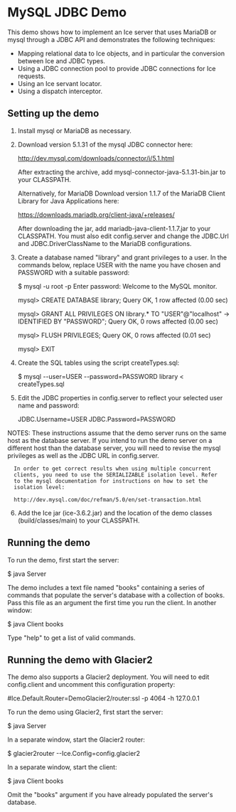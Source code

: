 MySQL JDBC Demo
===============

This demo shows how to implement an Ice server that uses MariaDB or mysql
through a JDBC API and demonstrates the following techniques:

 - Mapping relational data to Ice objects, and in particular the
   conversion between Ice and JDBC types.
 - Using a JDBC connection pool to provide JDBC connections for Ice
   requests.
 - Using an Ice servant locator.
 - Using a dispatch interceptor.


Setting up the demo
-------------------

1. Install mysql or MariaDB as necessary.

2. Download version 5.1.31 of the mysql JDBC connector here:

   http://dev.mysql.com/downloads/connector/j/5.1.html

   After extracting the archive, add mysql-connector-java-5.1.31-bin.jar
   to your CLASSPATH.

   Alternatively, for MariaDB Download version 1.1.7 of the MariaDB Client
   Library for Java Applications here:

   https://downloads.mariadb.org/client-java/+releases/

   After downloading the jar, add mariadb-java-client-1.1.7.jar to your
   CLASSPATH. You must also edit config.server and change the JDBC.Url and
   JDBC.DriverClassName to the MariaDB configurations.

3. Create a database named "library" and grant privileges to a user. In
   the commands below, replace USER with the name you have chosen and
   PASSWORD with a suitable password:

   $ mysql -u root -p
   Enter password:
   Welcome to the MySQL monitor.

   mysql> CREATE DATABASE library;
   Query OK, 1 row affected (0.00 sec)

   mysql> GRANT ALL PRIVILEGES ON library.* TO "USER"@"localhost"
       -> IDENTIFIED BY "PASSWORD";
   Query OK, 0 rows affected (0.00 sec)

   mysql> FLUSH PRIVILEGES;
   Query OK, 0 rows affected (0.01 sec)

   mysql> EXIT

4. Create the SQL tables using the script createTypes.sql:

   $ mysql --user=USER --password=PASSWORD library < createTypes.sql

5. Edit the JDBC properties in config.server to reflect your selected
   user name and password:

   JDBC.Username=USER
   JDBC.Password=PASSWORD

NOTES:
      These instructions assume that the demo server runs on the same
      host as the database server. If you intend to run the demo server on
      a different host than the database server, you will need to revise
      the mysql privileges as well as the JDBC URL in config.server.

      In order to get correct results when using multiple concurrent
      clients, you need to use the SERIALIZABLE isolation level. Refer
      to the mysql documentation for instructions on how to set the
      isolation level:

      http://dev.mysql.com/doc/refman/5.0/en/set-transaction.html

6. Add the Ice jar (ice-3.6.2.jar) and the location of the demo classes
   (build/classes/main) to your CLASSPATH.


Running the demo
----------------

To run the demo, first start the server:

$ java Server

The demo includes a text file named "books" containing a series of
commands that populate the server's database with a collection of
books. Pass this file as an argument the first time you run the
client. In another window:

$ java Client books

Type "help" to get a list of valid commands.


Running the demo with Glacier2
------------------------------

The demo also supports a Glacier2 deployment. You will need to edit
config.client and uncomment this configuration property:

#Ice.Default.Router=DemoGlacier2/router:ssl -p 4064 -h 127.0.0.1

To run the demo using Glacier2, first start the server:

$ java Server

In a separate window, start the Glacier2 router:

$ glacier2router --Ice.Config=config.glacier2

In a separate window, start the client:

$ java Client books

Omit the "books" argument if you have already populated the server's
database.
